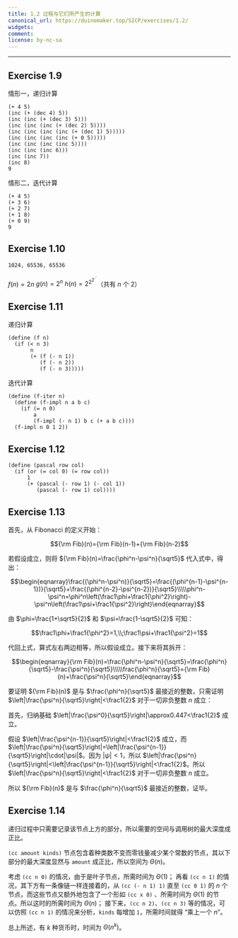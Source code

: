 ```yaml
---
title: 1.2 过程与它们所产生的计算
canonical_url: https://duinomaker.top/SICP/exercises/1.2/
widgets:
comment:
license: by-nc-sa
---
```


---

## Exercise 1.9

情形一，递归计算

    (+ 4 5)
    (inc (+ (dec 4) 5))
    (inc (inc (+ (dec 3) 5)))
    (inc (inc (inc (+ (dec 2) 5))))
    (inc (inc (inc (inc (+ (dec 1) 5)))))
    (inc (inc (inc (inc (+ 0 5)))))
    (inc (inc (inc (inc 5))))
    (inc (inc (inc 6)))
    (inc (inc 7))
    (inc 8)
    9

情形二，迭代计算

    (+ 4 5)
    (+ 3 6)
    (+ 2 7)
    (+ 1 8)
    (+ 0 9)
    9

## Exercise 1.10

    1024, 65536, 65536

$f(n)=2n$
$g(n)=2^n$
$h(n)=2^{2^{2^{\cdot^{\cdot^\cdot}}}}$（共有 $n$ 个 $2$）

## Exercise 1.11

递归计算

    (define (f n)
      (if (< n 3)
           n
           (+ (f (- n 1))
              (f (- n 2))
              (f (- n 3)))))

迭代计算

    (define (f-iter n)
      (define (f-impl n a b c)
        (if (= n 0) 
            a
            (f-impl (- n 1) b c (+ a b c))))
      (f-impl n 0 1 2))

## Exercise 1.12

    (define (pascal row col)
      (if (or (= col 0) (= row col))
          1
          (+ (pascal (- row 1) (- col 1))
             (pascal (- row 1) col))))

## Exercise 1.13

首先，从 Fibonacci 的定义开始：

$${\rm Fib}(n)={\rm Fib}(n-1)+{\rm Fib}(n-2)$$

若假设成立，则将 ${\rm Fib}(n)=\frac{\phi^n-\psi^n}{\sqrt5}$ 代入式中，得出：

$$\begin{eqnarray}\frac{(\phi^n-\psi^n)}{\sqrt5}=\frac{(\phi^{n-1}-\psi^{n-1})}{\sqrt5}+\frac{(\phi^{n-2}-\psi^{n-2})}{\sqrt5}\\\\\phi^n-\psi^n=\phi^n\left(\frac1\phi+\frac1{\phi^2}\right)-\psi^n\left(\frac1\psi+\frac1{\psi^2}\right)\end{eqnarray}$$

由 $\phi=\frac{1+\sqrt5}{2}$ 和 $\psi=\frac{1-\sqrt5}{2}$ 可知：

$$\frac1\phi+\frac1{\phi^2}=1,\\;\frac1\psi+\frac1{\psi^2}=1$$

代回上式，算式左右两边相等，所以假设成立。接下来将其拆开：

$$\begin{eqnarray}{\rm Fib}(n)=\frac{\phi^n-\psi^n}{\sqrt5}=\frac{\phi^n}{\sqrt5}-\frac{\psi^n}{\sqrt5}\\\\\frac{\phi^n}{\sqrt5}={\rm Fib}(n)+\frac{\psi^n}{\sqrt5}\end{eqnarray}$$

要证明 ${\rm Fib}(n)$ 是与 $\frac{\phi^n}{\sqrt5}$ 最接近的整数，只需证明 $\left|\frac{\psi^n}{\sqrt5}\right|<\frac1{2}$ 对于一切非负整数 $n$ 成立：

首先，归纳基础 $\left|\frac{\psi^0}{\sqrt5}\right|\approx0.447<\frac1{2}$ 成立。

假设 $\left|\frac{\psi^{n-1}}{\sqrt5}\right|<\frac1{2}$ 成立，而 $\left|\frac{\psi^n}{\sqrt5}\right|=\left|\frac{\psi^{n-1}}{\sqrt5}\right|\cdot|\psi|$。因为 $|\psi|<1$，所以 $\left|\frac{\psi^n}{\sqrt5}\right|<\left|\frac{\psi^{n-1}}{\sqrt5}\right|<\frac1{2}$。所以 $\left|\frac{\psi^n}{\sqrt5}\right|<\frac1{2}$ 对于一切非负整数 $n$ 成立。

所以 ${\rm Fib}(n)$ 是与 $\frac{\phi^n}{\sqrt5}$ 最接近的整数，证毕。

## Exercise 1.14

递归过程中只需要记录该节点上方的部分，所以需要的空间与调用树的最大深度成正比。

`(cc amount kinds)` 节点包含着种类数不变而零钱量减少某个常数的节点，其以下部分的最大深度显然与 `amount` 成正比，所以空间为 $\Theta(n)$。

考虑 `(cc n 0)` 的情况，由于是叶子节点，所需时间为 $\Theta(1)$；
再看 `(cc n 1)` 的情况，其下方有一条像链一样连接着的，从 `(cc (- n 1) 1)` 直至 `(cc 0 1)` 的 $n$ 个节点，而这些节点又额外地包含了一个形如 `(cc x 0)` 、所需时间为 $\Theta(1)$ 的节点。所以这时的所需时间为 $\Theta(n)$；
接下来，`(cc n 2)`、`(cc n 3)` 等的情况，可以仿照 `(cc n 1)` 的情况来分析，`kinds` 每增加 `1`，所需时间就得 “乘上一个 $n$”。

总上所述，有 $k$ 种货币时，时间为 $\Theta(n^k)$。